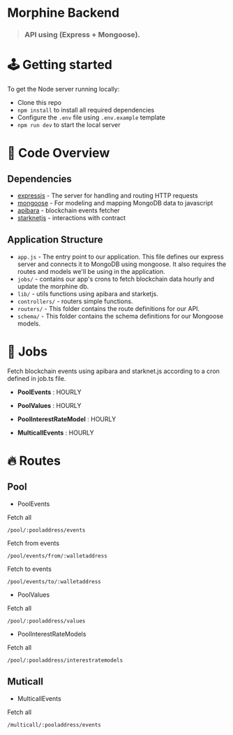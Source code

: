# Morphine Backend

> ### API using (Express + Mongoose).

# 🕹️ Getting started

To get the Node server running locally:

- Clone this repo
- `npm install` to install all required dependencies
- Configure the `.env` file using `.env.example` template
- `npm run dev` to start the local server

# 🧱 Code Overview

## Dependencies

- [expressjs](https://github.com/expressjs/express) - The server for handling and routing HTTP requests
- [mongoose](https://github.com/Automattic/mongoose) - For modeling and mapping MongoDB data to javascript
- [apibara](https://github.com/apibara/apibara) - blockchain events fetcher
- [starknetjs](https://github.com/0xs34n/starknet.js) - interactions with contract

## Application Structure

- `app.js` - The entry point to our application. This file defines our express server and connects it to MongoDB using mongoose. It also requires the routes and models we'll be using in the application.
- `jobs/` - contains our app's crons to fetch blockchain data hourly and update the morphine db.
- `lib/` - utils functions using apibara and starketjs.
- `controllers/` - routers simple functions.
- `routers/` - This folder contains the route definitions for our API.
- `schema/` - This folder contains the schema definitions for our Mongoose models.

# 🐉 Jobs

Fetch blockchain events using apibara and starknet.js according to a cron defined in job.ts file.

- **PoolEvents** : HOURLY

- **PoolValues** : HOURLY

- **PoolInterestRateModel** : HOURLY

- **MulticallEvents** : HOURLY

# 🔥 Routes

## Pool

- PoolEvents

Fetch all

```
/pool/:pooladdress/events
```

Fetch from events

```
/pool/events/from/:walletaddress
```

Fetch to events

```
/pool/events/to/:walletaddress
```

- PoolValues

Fetch all

```
/pool/:pooladdress/values
```

- PoolInterestRateModels

Fetch all

```
/pool/:pooladdress/interestratemodels
```

## Muticall

- MulticallEvents

Fetch all

```
/multicall/:pooladdress/events
```
